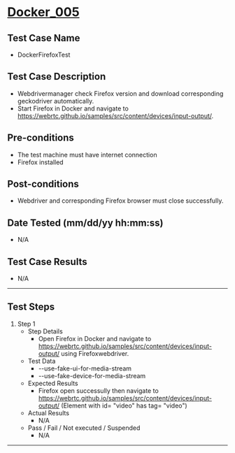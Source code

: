 # [Docker_005](https://github.com/bonigarcia/webdrivermanager-examples/tree/master/src/test/java/io/github/bonigarcia/wdm/test/basic/DockerFirefoxTest.java)
## Test Case Name
* DockerFirefoxTest
## Test Case Description
* Webdrivermanager check Firefox version and download corresponding geckodriver automatically.
* Start Firefox in Docker and navigate to https://webrtc.github.io/samples/src/content/devices/input-output/.
## Pre-conditions
* The test machine must have internet connection
* Firefox installed
## Post-conditions
* Webdriver and corresponding Firefox browser must close successfully.
## Date Tested (mm/dd/yy hh:mm:ss)
* N/A
## Test Case Results
* N/A
---
## Test Steps
1. Step 1
	* Step Details
		* Open Firefox in Docker and navigate to https://webrtc.github.io/samples/src/content/devices/input-output/ using Firefoxwebdriver.
	* Test Data
		* --use-fake-ui-for-media-stream
		* --use-fake-device-for-media-stream
	* Expected Results
		* Firefox open successully then navigate to https://webrtc.github.io/samples/src/content/devices/input-output/ (Element with id= "video" has tag= "video")
	* Actual Results
		* N/A
	* Pass / Fail / Not executed / Suspended
		* N/A
---
